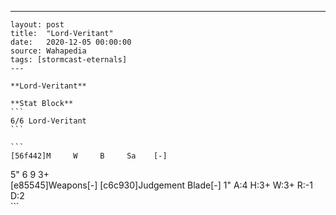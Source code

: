 ---
    layout: post
    title:  "Lord-Veritant"
    date:   2020-12-05 00:00:00
    source: Wahapedia
    tags: [stormcast-eternals]
    ---
    
    **Lord-Veritant**
    
    **Stat Block**
    ```
    6/6 Lord-Veritant
    ```
    
    ```
    [56f442]M     W     B     Sa    [-]
5"    6     9     3+    
[e85545]Weapons[-]
[c6c930]Judgement Blade[-]
1"     A:4    H:3+   W:3+   R:-1   D:2   
    ```
    
    
    